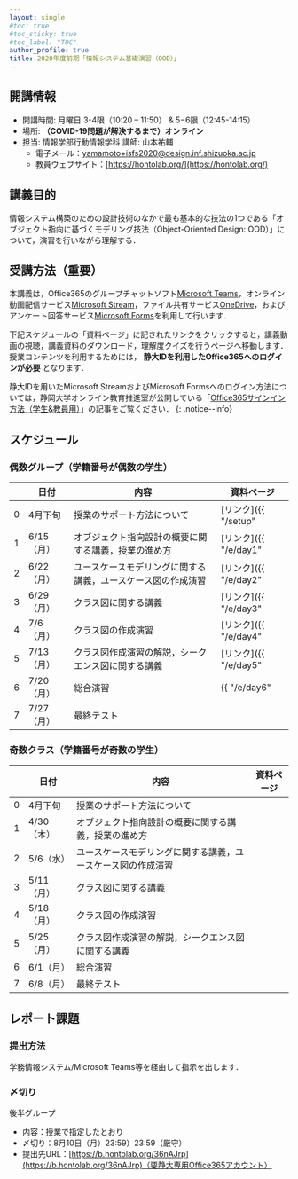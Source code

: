 ```yaml
---
layout: single
#toc: true
#toc_sticky: true
#toc_label: "TOC"
author_profile: true
title: 2020年度前期「情報システム基礎演習（OOD）」
---
```



## 開講情報

* 開講時間: 月曜日 3-4限（10:20 – 11:50） & 5−6限（12:45-14:15）
* 場所: **（COVID-19問題が解決するまで）オンライン**
* 担当: 情報学部行動情報学科 講師: 山本祐輔
  * 電子メール：yamamoto+isfs2020@design.inf.shizuoka.ac.jp
  * 教員ウェブサイト：[https://hontolab.org/](https://hontolab.org/)


## 講義目的

情報システム構築のための設計技術のなかで最も基本的な技法の1つである「オブジェクト指向に基づくモデリング技法（Object-Oriented Design: OOD）」について，演習を行いながら理解する．


## 受講方法（重要）

本講義は，Office365のグループチャットソフト[Microsoft Teams](https://www.microsoft.com/ja-jp/microsoft-365/microsoft-teams/group-chat-software)，オンライン動画配信サービス[Microsoft Stream](https://web.microsoftstream.com/)，ファイル共有サービス[OneDrive](https://onedrive.live.com/)，およびアンケート回答サービス[Microsoft Forms](https://forms.office.com/)を利用して行います．

下記スケジュールの「資料ページ」に記されたリンクをクリックすると，講義動画の視聴，講義資料のダウンロード，理解度クイズを行うページへ移動します．授業コンテンツを利用するためには， **静大IDを利用したOffice365へのログインが必要** となります．

静大IDを用いたMicrosoft StreamおよびMicrosoft Formsへのログイン方法については，静岡大学オンライン教育推進室が公開している「[Office365サインイン方法（学生&教員用）](https://wwp.shizuoka.ac.jp/online-education/office365%e3%82%b5%e3%82%a4%e3%83%b3%e3%82%a4%e3%83%b3%ef%bc%86-ms-stream%e8%a6%96%e8%81%b4%e6%96%b9%e6%b3%95%ef%bc%88%e5%ad%a6%e7%94%9f%e6%95%99%e5%93%a1%e7%94%a8%ef%bc%89/)」の記事をご覧ください．
{: .notice--info}


## スケジュール

### 偶数グループ（学籍番号が偶数の学生）

|    | 日付 | 内容                       | 資料ページ |
| --- | ---- | -------------------------- | ---- |
| 0   | 4月下旬 | 授業のサポート方法について   | [リンク]({{ "/setup" | relative_url }})      |
| 1   | 6/15（月） | オブジェクト指向設計の概要に関する講義，授業の進め方   |  [リンク]({{ "/e/day1" | relative_url }})     |
| 2   | 6/22（月） | ユースケースモデリングに関する講義，ユースケース図の作成演習   | [リンク]({{ "/e/day2" | relative_url }})     |
| 3   | 6/29（月） | クラス図に関する講義   | [リンク]({{ "/e/day3" | relative_url }})     |
| 4   | 7/6（月） | クラス図の作成演習  | [リンク]({{ "/e/day4" | relative_url }})    |
| 5   | 7/13（月） | クラス図作成演習の解説，シークエンス図に関する講義  | [リンク]({{ "/e/day5" | relative_url }})     |
| 6   | 7/20（月） | 総合演習  | {{ "/e/day6" | relative_url }})     |
| 7   | 7/27（月） | 最終テスト  |      |

### 奇数クラス（学籍番号が奇数の学生）

|    | 日付 | 内容                       | 資料ページ |
| --- | ---- | -------------------------- | ---- |
| 0   | 4月下旬| 授業のサポート方法について   |    |
| 1   | 4/30（木） | オブジェクト指向設計の概要に関する講義，授業の進め方   |  |
| 2   | 5/6（水） | ユースケースモデリングに関する講義，ユースケース図の作成演習   |  |
| 3   | 5/11（月） | クラス図に関する講義   |  |
| 4   | 5/18（月） | クラス図の作成演習  | |
| 5   | 5/25（月） | クラス図作成演習の解説，シークエンス図に関する講義  |  |
| 6   | 6/1（月） | 総合演習  | |
| 7   | 6/8（月） | 最終テスト  |  |

<!-- |    | 日付 | 内容                       | 資料ページ |
| --- | ---- | -------------------------- | ---- |
| 0   | 4月下旬| 授業のサポート方法について   | [リンク]({{ "/setup" | relative_url }})      |
| 1   | 4/30（木） | オブジェクト指向設計の概要に関する講義，授業の進め方   | [リンク]({{ "/o/day1" | relative_url }})      |
| 2   | 5/6（水） | ユースケースモデリングに関する講義，ユースケース図の作成演習   | [リンク]({{ "/o/day2" | relative_url }})  |
| 3   | 5/11（月） | クラス図に関する講義   | [リンク]({{ "/o/day3" | relative_url }})     |
| 4   | 5/18（月） | クラス図の作成演習  | [リンク]({{ "/o/day4" | relative_url }})     |
| 5   | 5/25（月） | クラス図作成演習の解説，シークエンス図に関する講義  | [リンク]({{ "/o/day5" | relative_url }})     |
| 6   | 6/1（月） | 総合演習  | [リンク]({{ "/o/day6" | relative_url }})     |
| 7   | 6/8（月） | 最終テスト  | [リンク]({{ "/o/day7" | relative_url }})     | -->


## レポート課題
### 提出方法

学務情報システム/Microsoft Teams等を経由して指示を出します．


### 〆切り
後半グループ
* 内容：授業で指定したとおり
* 〆切り：8月10日（月）23:59）23:59（厳守）
* 提出先URL：[https://b.hontolab.org/36nAJrp](https://b.hontolab.org/36nAJrp)（要静大専用Office365アカウント）




